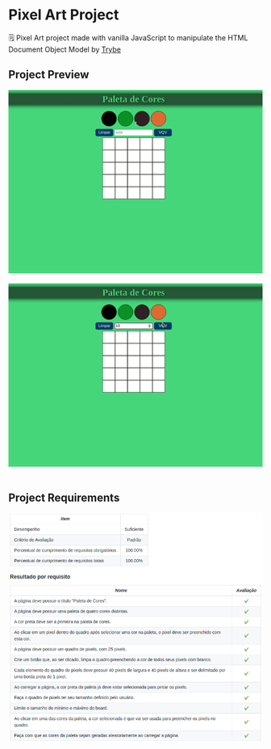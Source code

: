  # Pixel Art Project 
 🗒 Pixel Art project made with vanilla JavaScript to manipulate the HTML Document Object Model by [Trybe](https://www.betrybe.com/)

## Project Preview
![Project Preview](./images/ezgif.com-gif-maker.gif)
<br><br>
![Project Preview](./images/ezgif.com-gif-maker-2.gif)
<br><br>
## Project Requirements  

![Project Requirements](./images/Screenshot_20201220_191537.png)
